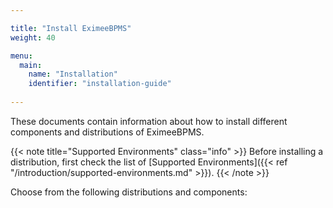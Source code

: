 ```yaml
---

title: "Install EximeeBPMS"
weight: 40

menu:
  main:
    name: "Installation"
    identifier: "installation-guide"
    
---
```


These documents contain information about how to install different components and distributions of EximeeBPMS.

{{< note title="Supported Environments" class="info" >}}
Before installing a distribution, first check the list of [Supported Environments]({{< ref "/introduction/supported-environments.md" >}}).
{{< /note >}}

Choose from the following distributions and components:

